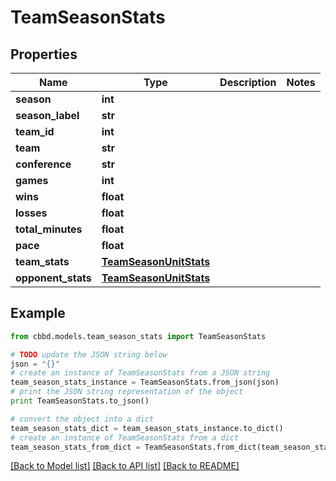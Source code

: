 # TeamSeasonStats


## Properties
Name | Type | Description | Notes
------------ | ------------- | ------------- | -------------
**season** | **int** |  | 
**season_label** | **str** |  | 
**team_id** | **int** |  | 
**team** | **str** |  | 
**conference** | **str** |  | 
**games** | **int** |  | 
**wins** | **float** |  | 
**losses** | **float** |  | 
**total_minutes** | **float** |  | 
**pace** | **float** |  | 
**team_stats** | [**TeamSeasonUnitStats**](TeamSeasonUnitStats.md) |  | 
**opponent_stats** | [**TeamSeasonUnitStats**](TeamSeasonUnitStats.md) |  | 

## Example

```python
from cbbd.models.team_season_stats import TeamSeasonStats

# TODO update the JSON string below
json = "{}"
# create an instance of TeamSeasonStats from a JSON string
team_season_stats_instance = TeamSeasonStats.from_json(json)
# print the JSON string representation of the object
print TeamSeasonStats.to_json()

# convert the object into a dict
team_season_stats_dict = team_season_stats_instance.to_dict()
# create an instance of TeamSeasonStats from a dict
team_season_stats_from_dict = TeamSeasonStats.from_dict(team_season_stats_dict)
```
[[Back to Model list]](../README.md#documentation-for-models) [[Back to API list]](../README.md#documentation-for-api-endpoints) [[Back to README]](../README.md)


